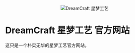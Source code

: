 <p align="center"><img src="https://i.loli.net/2020/09/10/vMxCpn136ZhYE5U.jpg">DreamCraft 星梦工艺</p>

# DreamCraft 星梦工艺 官方网站

这只是一个朴实无华的星梦工艺官方网站。